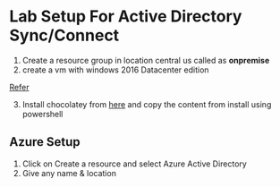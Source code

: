 # Lab Setup For Active Directory Sync/Connect

1. Create a resource group in location central us called as __onpremise__
2. create a vm with windows 2016 Datacenter edition

[Refer](https://docs.microsoft.com/en-us/azure/virtual-machines/windows/quick-create-portal)

3. Install chocolatey from [here](https://chocolatey.org/install) and copy the content from install using powershell


## Azure Setup
1. Click on Create a resource and select Azure Active Directory
2. Give any name & location